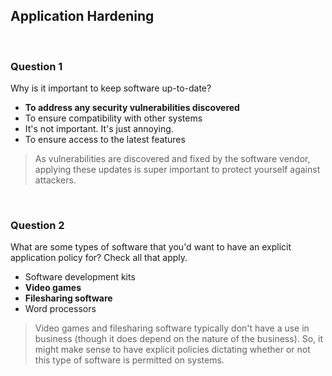## Application Hardening

<br>

### Question 1

Why is it important to keep software up-to-date?

* **To address any security vulnerabilities discovered**
* To ensure compatibility with other systems
* It's not important. It's just annoying.
* To ensure access to the latest features

> As vulnerabilities are discovered and fixed by the software vendor, applying these updates is super important to protect yourself against attackers.

<br>

### Question 2

What are some types of software that you'd want to have an explicit application policy for? Check all that apply.

* Software development kits
* **Video games**
* **Filesharing software**
* Word processors

> Video games and filesharing software typically don't have a use in business (though it does depend on the nature of the business). So, it might make sense to have explicit policies dictating whether or not this type of software is permitted on systems.